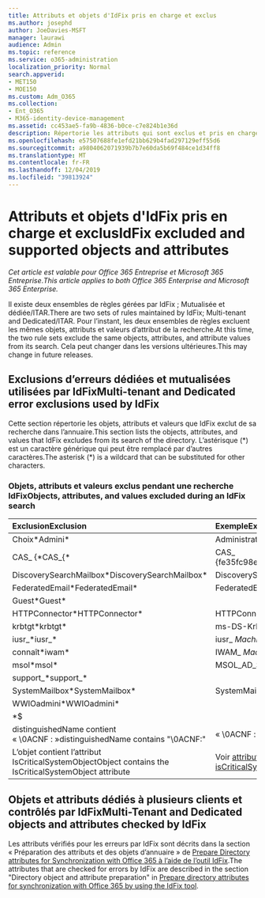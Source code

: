 ```yaml
---
title: Attributs et objets d'IdFix pris en charge et exclus
ms.author: josephd
author: JoeDavies-MSFT
manager: laurawi
audience: Admin
ms.topic: reference
ms.service: o365-administration
localization_priority: Normal
search.appverid:
- MET150
- MOE150
ms.custom: Adm_O365
ms.collection:
- Ent_O365
- M365-identity-device-management
ms.assetid: cc453ae5-fa9b-4836-b0ce-c7e824b1e36d
description: Répertorie les attributs qui sont exclus et pris en charge par l’outil IdFix.
ms.openlocfilehash: e57507688fe1efd21bb629b4fad297129eff55d6
ms.sourcegitcommit: a9804062071939b7b7e60da5b69f484ce1d34ff8
ms.translationtype: MT
ms.contentlocale: fr-FR
ms.lasthandoff: 12/04/2019
ms.locfileid: "39813924"
---
```

# <a name="idfix-excluded-and-supported-objects-and-attributes"></a><span data-ttu-id="3f169-103">Attributs et objets d'IdFix pris en charge et exclus</span><span class="sxs-lookup"><span data-stu-id="3f169-103">IdFix excluded and supported objects and attributes</span></span>

<span data-ttu-id="3f169-104">*Cet article est valable pour Office 365 Entreprise et Microsoft 365 Entreprise*.</span><span class="sxs-lookup"><span data-stu-id="3f169-104">*This article applies to both Office 365 Enterprise and Microsoft 365 Enterprise.*</span></span>

<span data-ttu-id="3f169-105">Il existe deux ensembles de règles gérées par IdFix ; Mutualisée et dédiée/ITAR.</span><span class="sxs-lookup"><span data-stu-id="3f169-105">There are two sets of rules maintained by IdFix; Multi-tenant and Dedicated/ITAR.</span></span> <span data-ttu-id="3f169-106">Pour l’instant, les deux ensembles de règles excluent les mêmes objets, attributs et valeurs d’attribut de la recherche.</span><span class="sxs-lookup"><span data-stu-id="3f169-106">At this time, the two rule sets exclude the same objects, attributes, and attribute values from its search.</span></span> <span data-ttu-id="3f169-107">Cela peut changer dans les versions ultérieures.</span><span class="sxs-lookup"><span data-stu-id="3f169-107">This may change in future releases.</span></span>
  
## <a name="multi-tenant-and-dedicated-error-exclusions-used-by-idfix"></a><span data-ttu-id="3f169-108">Exclusions d’erreurs dédiées et mutualisées utilisées par IdFix</span><span class="sxs-lookup"><span data-stu-id="3f169-108">Multi-tenant and Dedicated error exclusions used by IdFix</span></span>
<span data-ttu-id="3f169-109">Cette section répertorie les objets, attributs et valeurs que IdFix exclut de sa recherche dans l’annuaire.</span><span class="sxs-lookup"><span data-stu-id="3f169-109">This section lists the objects, attributes, and values that IdFix excludes from its search of the directory.</span></span> <span data-ttu-id="3f169-110">L’astérisque (\*) est un caractère générique qui peut être remplacé par d’autres caractères.</span><span class="sxs-lookup"><span data-stu-id="3f169-110">The asterisk (\*) is a wildcard that can be substituted for other characters.</span></span>
  
### <a name="objects-attributes-and-values-excluded-during-an-idfix-search"></a><span data-ttu-id="3f169-111">Objets, attributs et valeurs exclus pendant une recherche IdFix</span><span class="sxs-lookup"><span data-stu-id="3f169-111">Objects, attributes, and values excluded during an IdFix search</span></span>

|<span data-ttu-id="3f169-112">**Exclusion**</span><span class="sxs-lookup"><span data-stu-id="3f169-112">**Exclusion**</span></span>|<span data-ttu-id="3f169-113">**Exemple**</span><span class="sxs-lookup"><span data-stu-id="3f169-113">**Example**</span></span>|
|:-----|:-----|
|<span data-ttu-id="3f169-114">Choix\*</span><span class="sxs-lookup"><span data-stu-id="3f169-114">Admini\*</span></span> |<span data-ttu-id="3f169-115">Administrateur</span><span class="sxs-lookup"><span data-stu-id="3f169-115">Administrator</span></span> |
|<span data-ttu-id="3f169-116">CAS_ {\*</span><span class="sxs-lookup"><span data-stu-id="3f169-116">CAS_{\*</span></span>  |<span data-ttu-id="3f169-117">CAS_ {fe35fc98e69e4d08}</span><span class="sxs-lookup"><span data-stu-id="3f169-117">CAS_{fe35fc98e69e4d08}</span></span> |
|<span data-ttu-id="3f169-118">DiscoverySearchMailbox\*</span><span class="sxs-lookup"><span data-stu-id="3f169-118">DiscoverySearchMailbox\*</span></span>  |<span data-ttu-id="3f169-119">DiscoverySearchMailbox</span><span class="sxs-lookup"><span data-stu-id="3f169-119">DiscoverySearchMailbox</span></span>  |
|<span data-ttu-id="3f169-120">FederatedEmail\*</span><span class="sxs-lookup"><span data-stu-id="3f169-120">FederatedEmail\*</span></span> |<span data-ttu-id="3f169-121">FederatedEmail.</span><span class="sxs-lookup"><span data-stu-id="3f169-121">FederatedEmail.</span></span> <span data-ttu-id="3f169-122">*GUID*</span><span class="sxs-lookup"><span data-stu-id="3f169-122">*GUID*</span></span> |
|<span data-ttu-id="3f169-123">Guest\*</span><span class="sxs-lookup"><span data-stu-id="3f169-123">Guest\*</span></span> ||
|<span data-ttu-id="3f169-124">HTTPConnector\*</span><span class="sxs-lookup"><span data-stu-id="3f169-124">HTTPConnector\*</span></span>  |<span data-ttu-id="3f169-125">HTTPConnector</span><span class="sxs-lookup"><span data-stu-id="3f169-125">HTTPConnector</span></span> |
|<span data-ttu-id="3f169-126">krbtgt\*</span><span class="sxs-lookup"><span data-stu-id="3f169-126">krbtgt\*</span></span> |<span data-ttu-id="3f169-127">ms-DS-KrbTgt-Link</span><span class="sxs-lookup"><span data-stu-id="3f169-127">ms-DS-KrbTgt-Link</span></span> |
|<span data-ttu-id="3f169-128">iusr_\*</span><span class="sxs-lookup"><span data-stu-id="3f169-128">iusr_\*</span></span> |<span data-ttu-id="3f169-129">iusr_ *MachineName*</span><span class="sxs-lookup"><span data-stu-id="3f169-129">iusr_ *machinename*</span></span> |
|<span data-ttu-id="3f169-130">connaît\*</span><span class="sxs-lookup"><span data-stu-id="3f169-130">iwam\*</span></span>  |<span data-ttu-id="3f169-131">IWAM_ *MachineName*</span><span class="sxs-lookup"><span data-stu-id="3f169-131">IWAM_ *machinename*</span></span> |
|<span data-ttu-id="3f169-132">msol\*</span><span class="sxs-lookup"><span data-stu-id="3f169-132">msol\*</span></span> |<span data-ttu-id="3f169-133">MSOL_AD_SYNC</span><span class="sxs-lookup"><span data-stu-id="3f169-133">MSOL_AD_SYNC</span></span> |
|<span data-ttu-id="3f169-134">support_\*</span><span class="sxs-lookup"><span data-stu-id="3f169-134">support_\*</span></span> ||
|<span data-ttu-id="3f169-135">SystemMailbox\*</span><span class="sxs-lookup"><span data-stu-id="3f169-135">SystemMailbox\*</span></span> |<span data-ttu-id="3f169-136">SystemMailbox { *GUID* }</span><span class="sxs-lookup"><span data-stu-id="3f169-136">Systemmailbox{ *GUID*  }</span></span>|
|<span data-ttu-id="3f169-137">WWIOadmini\*</span><span class="sxs-lookup"><span data-stu-id="3f169-137">WWIOadmini\*</span></span>  ||
|\*$ ||
|<span data-ttu-id="3f169-138">distinguishedName contient « \0ACNF : »</span><span class="sxs-lookup"><span data-stu-id="3f169-138">distinguishedName contains "\0ACNF:"</span></span>|<span data-ttu-id="3f169-139">« \0ACNF : *GUID* »</span><span class="sxs-lookup"><span data-stu-id="3f169-139">"\0ACNF: *GUID*  "</span></span> |
|<span data-ttu-id="3f169-140">L’objet contient l’attribut IsCriticalSystemObject</span><span class="sxs-lookup"><span data-stu-id="3f169-140">Object contains the IsCriticalSystemObject attribute</span></span> |<span data-ttu-id="3f169-141">Voir [attribute isCriticalSystemObject](https://go.microsoft.com/fwlink/p/?LinkId=401169).</span><span class="sxs-lookup"><span data-stu-id="3f169-141">See [Attribute isCriticalSystemObject](https://go.microsoft.com/fwlink/p/?LinkId=401169).</span></span> |
   
## <a name="multi-tenant-and-dedicated-objects-and-attributes-checked-by-idfix"></a><span data-ttu-id="3f169-142">Objets et attributs dédiés à plusieurs clients et contrôlés par IdFix</span><span class="sxs-lookup"><span data-stu-id="3f169-142">Multi-Tenant and Dedicated objects and attributes checked by IdFix</span></span>
<span data-ttu-id="3f169-143">Les attributs vérifiés pour les erreurs par IdFix sont décrits dans la section « Préparation des attributs et des objets d’annuaire » de [Prepare Directory attributes for Synchronization with Office 365 à l’aide de l’outil IdFix](prepare-directory-attributes-for-synch-with-idfix.md).</span><span class="sxs-lookup"><span data-stu-id="3f169-143">The attributes that are checked for errors by IdFix are described in the section "Directory object and attribute preparation" in [Prepare directory attributes for synchronization with Office 365 by using the IdFix tool](prepare-directory-attributes-for-synch-with-idfix.md).</span></span>
  

